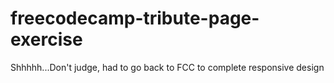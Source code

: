 # freecodecamp-tribute-page-exercise
Shhhhh...Don't judge, had to go back to FCC to complete responsive design
